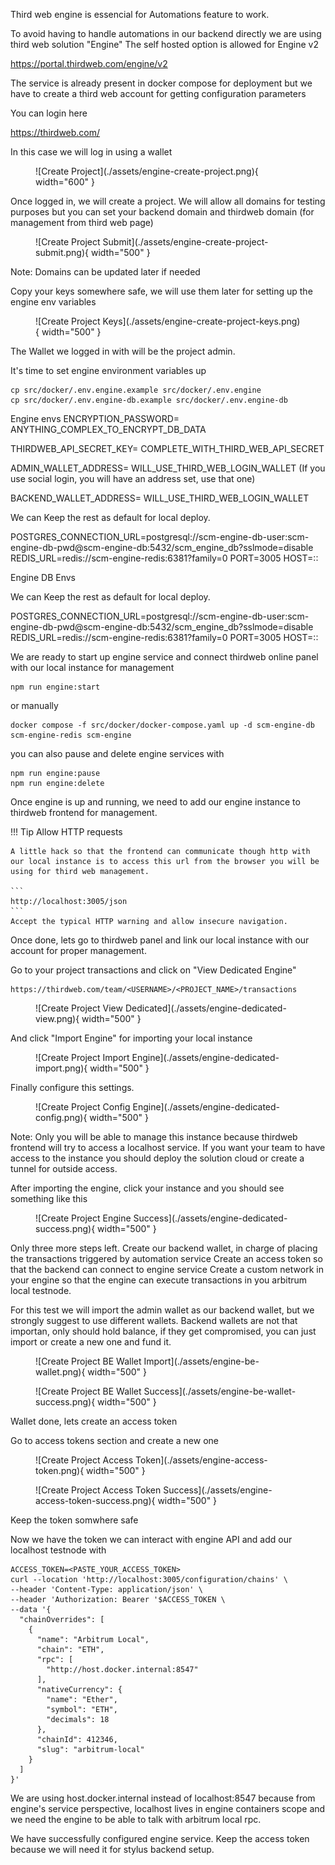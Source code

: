 Third web engine is essencial for Automations feature to work.

To avoid having to handle automations in our backend directly we are using third web solution "Engine"
The self hosted option is allowed for Engine v2

https://portal.thirdweb.com/engine/v2

The service is already present in docker compose for deployment but we have to create a third web account for getting configuration parameters

You can login here

https://thirdweb.com/

In this case we will log in using a wallet

<figure markdown="span">
  ![Create Project](./assets/engine-create-project.png){ width="600" }
</figure>

Once logged in, we will create a project. We will allow all domains for testing purposes but you can set your backend domain and thirdweb domain (for management from third web page)

<figure markdown="span">
  ![Create Project Submit](./assets/engine-create-project-submit.png){ width="500" }
</figure>

Note: Domains can be updated later if needed

Copy your keys somewhere safe, we will use them later for setting up the engine env variables

<figure markdown="span">
  ![Create Project Keys](./assets/engine-create-project-keys.png){ width="500" }
</figure>

The Wallet we logged in with will be the project admin.

It's time to set engine environment variables up

```
cp src/docker/.env.engine.example src/docker/.env.engine
cp src/docker/.env.engine-db.example src/docker/.env.engine-db
```

Engine envs
ENCRYPTION_PASSWORD= ANYTHING_COMPLEX_TO_ENCRYPT_DB_DATA

THIRDWEB_API_SECRET_KEY= COMPLETE_WITH_THIRD_WEB_API_SECRET

ADMIN_WALLET_ADDRESS= WILL_USE_THIRD_WEB_LOGIN_WALLET (If you use social login, you will have an address set, use that one)

BACKEND_WALLET_ADDRESS= WILL_USE_THIRD_WEB_LOGIN_WALLET

We can Keep the rest as default for local deploy.

POSTGRES_CONNECTION_URL=postgresql://scm-engine-db-user:scm-engine-db-pwd@scm-engine-db:5432/scm_engine_db?sslmode=disable
REDIS_URL=redis://scm-engine-redis:6381?family=0
PORT=3005
HOST=::

Engine DB Envs

We can Keep the rest as default for local deploy.

POSTGRES_CONNECTION_URL=postgresql://scm-engine-db-user:scm-engine-db-pwd@scm-engine-db:5432/scm_engine_db?sslmode=disable
REDIS_URL=redis://scm-engine-redis:6381?family=0
PORT=3005
HOST=::

We are ready to start up engine service and connect thirdweb online panel with our local instance for management

```
npm run engine:start
```

or manually

```
docker compose -f src/docker/docker-compose.yaml up -d scm-engine-db scm-engine-redis scm-engine
```

you can also pause and delete engine services with

```
npm run engine:pause
npm run engine:delete
```

Once engine is up and running, we need to add our engine instance to thirdweb frontend for management.

!!! Tip Allow HTTP requests

    A little hack so that the frontend can communicate though http with our local instance is to access this url from the browser you will be using for third web management.

    ```
    http://localhost:3005/json
    ```
    Accept the typical HTTP warning and allow insecure navigation.

Once done, lets go to thirdweb panel and link our local instance with our account for proper management.

Go to your project transactions and click on "View Dedicated Engine"

```
https://thirdweb.com/team/<USERNAME>/<PROJECT_NAME>/transactions
```

<figure markdown="span">
  ![Create Project View Dedicated](./assets/engine-dedicated-view.png){ width="500" }
</figure>

And click "Import Engine" for importing your local instance

<figure markdown="span">
  ![Create Project Import Engine](./assets/engine-dedicated-import.png){ width="500" }
</figure>

Finally configure this settings.

<figure markdown="span">
  ![Create Project Config Engine](./assets/engine-dedicated-config.png){ width="500" }
</figure>

Note: Only you will be able to manage this instance because thirdweb frontend will try to access a localhost service.
If you want your team to have access to the instance you should deploy the solution cloud or create a tunnel for outside access.

After importing the engine, click your instance and you should see something like this

<figure markdown="span">
  ![Create Project Engine Success](./assets/engine-dedicated-success.png){ width="500" }
</figure>

Only three more steps left.
Create our backend wallet, in charge of placing the transactions triggered by automation service
Create an access token so that the backend can connect to engine service
Create a custom network in your engine so that the engine can execute transactions in you arbitrum local testnode.

For this test we will import the admin wallet as our backend wallet, but we strongly suggest to use different wallets. Backend wallets are not that importan, only should hold balance, if they get compromised, you can just import or create a new one and fund it.

<figure markdown="span">
  ![Create Project BE Wallet Import](./assets/engine-be-wallet.png){ width="500" }
</figure>

<figure markdown="span">
  ![Create Project  BE Wallet Success](./assets/engine-be-wallet-success.png){ width="500" }
</figure>

Wallet done, lets create an access token

Go to access tokens section and create a new one

<figure markdown="span">
  ![Create Project Access Token](./assets/engine-access-token.png){ width="500" }
</figure>
<figure markdown="span">
  ![Create Project Access Token Success](./assets/engine-access-token-success.png){ width="500" }
</figure>

Keep the token somwhere safe

Now we have the token we can interact with engine API and add our localhost testnode with

```
ACCESS_TOKEN=<PASTE_YOUR_ACCESS_TOKEN>
curl --location 'http://localhost:3005/configuration/chains' \
--header 'Content-Type: application/json' \
--header 'Authorization: Bearer '$ACCESS_TOKEN \
--data '{
  "chainOverrides": [
    {
      "name": "Arbitrum Local",
      "chain": "ETH",
      "rpc": [
        "http://host.docker.internal:8547"
      ],
      "nativeCurrency": {
        "name": "Ether",
        "symbol": "ETH",
        "decimals": 18
      },
      "chainId": 412346,
      "slug": "arbitrum-local"
    }
  ]
}'
```

We are using host.docker.internal instead of localhost:8547 because from engine's service perspective, localhost lives in engine containers scope and we need the engine to be able to talk with arbitrum local rpc.

We have successfully configured engine service. Keep the access token because we will need it for stylus backend setup.
